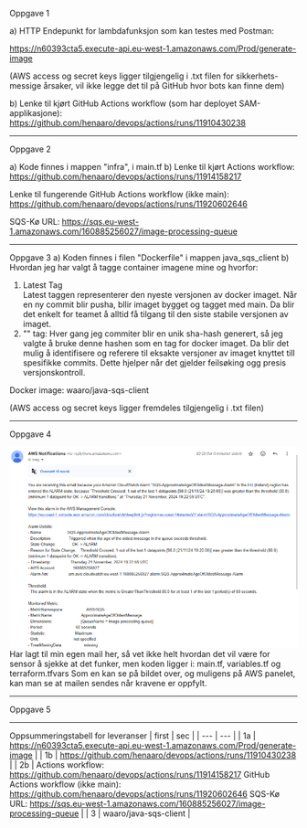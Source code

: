 Oppgave 1

a) HTTP Endepunkt for lambdafunksjon som kan testes med Postman:

https://n60393cta5.execute-api.eu-west-1.amazonaws.com/Prod/generate-image

(AWS access og secret keys ligger tilgjengelig i .txt filen for sikkerhets-
messige årsaker, vil ikke legge det til på GitHub hvor bots kan finne dem)

b) Lenke til kjørt GitHub Actions workflow (som har deployet SAM-applikasjone):
https://github.com/henaaro/devops/actions/runs/11910430238

---

Oppgave 2

a) Kode finnes i mappen "infra", i main.tf
b) Lenke til kjørt Actions workflow:
https://github.com/henaaro/devops/actions/runs/11914158217

Lenke til fungerende GitHub Actions workflow (ikke main):
https://github.com/henaaro/devops/actions/runs/11920602646

SQS-Kø URL:
https://sqs.eu-west-1.amazonaws.com/160885256027/image-processing-queue

---

Oppgave 3
a) Koden finnes i filen "Dockerfile" i mappen java_sqs_client
b) Hvordan jeg har valgt å tagge container imagene mine og hvorfor:
1. Latest Tag  
        Latest taggen representerer den nyeste versjonen av docker
        imaget. Når en ny commit blir pusha, bllir imaget bygget og
        tagget med main. Da blir det enkelt for teamet å alltid få
        tilgang til den siste stabile versjonen av imaget.
2. "<commit-sha>" tag:
        Hver gang jeg commiter blir en unik sha-hash generert, så jeg
        valgte å bruke denne hashen som en tag for docker imaget. Da
        blir det mulig å identifisere og referere til eksakte versjoner
        av imaget knyttet till spesifikke commits. Dette hjelper når det
        gjelder feilsøking ogg presis versjonskontroll.


Docker image:
waaro/java-sqs-client

(AWS access og secret keys ligger fremdeles tilgjengelig i .txt filen)

---

Oppgave 4

![img.png](img.png)
Har lagt til min egen mail her, så vet ikke helt hvordan det vil være for sensor
å sjekke at det funker, men koden ligger i:
main.tf, variables.tf og terraform.tfvars
Som en kan se på bildet over, og muligens på AWS panelet, kan man se at mailen sendes
når kravene er oppfylt.


---

Oppgave 5



---

Oppsummeringstabell for leveranser
| first | sec |
| --- | --- |
| 1a | https://n60393cta5.execute-api.eu-west-1.amazonaws.com/Prod/generate-image |
| 1b | https://github.com/henaaro/devops/actions/runs/11910430238 |
| 2b | Actions workflow:
https://github.com/henaaro/devops/actions/runs/11914158217
GitHub Actions workflow (ikke main):
https://github.com/henaaro/devops/actions/runs/11920602646
SQS-Kø URL:
https://sqs.eu-west-1.amazonaws.com/160885256027/image-processing-queue |
| 3 | waaro/java-sqs-client |